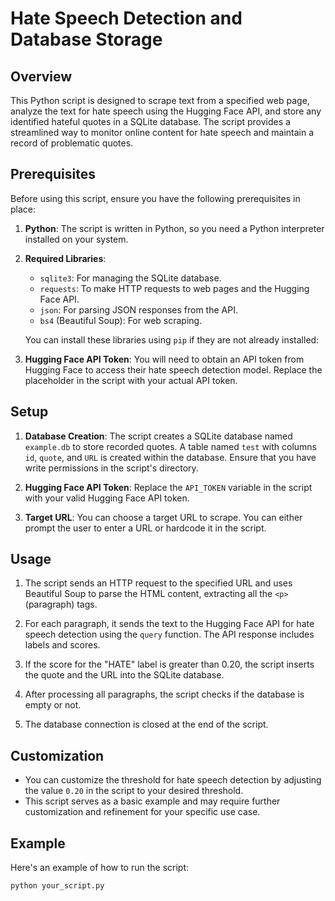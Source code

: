 # Hate Speech Detection and Database Storage

## Overview

This Python script is designed to scrape text from a specified web page, analyze the text for hate speech using the Hugging Face API, and store any identified hateful quotes in a SQLite database. The script provides a streamlined way to monitor online content for hate speech and maintain a record of problematic quotes.

## Prerequisites

Before using this script, ensure you have the following prerequisites in place:

1. **Python**: The script is written in Python, so you need a Python interpreter installed on your system.

2. **Required Libraries**:
   - `sqlite3`: For managing the SQLite database.
   - `requests`: To make HTTP requests to web pages and the Hugging Face API.
   - `json`: For parsing JSON responses from the API.
   - `bs4` (Beautiful Soup): For web scraping.
   
   You can install these libraries using `pip` if they are not already installed:


3. **Hugging Face API Token**: You will need to obtain an API token from Hugging Face to access their hate speech detection model. Replace the placeholder in the script with your actual API token.

## Setup

1. **Database Creation**: The script creates a SQLite database named `example.db` to store recorded quotes. A table named `test` with columns `id`, `quote`, and `URL` is created within the database. Ensure that you have write permissions in the script's directory.

2. **Hugging Face API Token**: Replace the `API_TOKEN` variable in the script with your valid Hugging Face API token.

3. **Target URL**: You can choose a target URL to scrape. You can either prompt the user to enter a URL or hardcode it in the script.

## Usage

1. The script sends an HTTP request to the specified URL and uses Beautiful Soup to parse the HTML content, extracting all the `<p>` (paragraph) tags.

2. For each paragraph, it sends the text to the Hugging Face API for hate speech detection using the `query` function. The API response includes labels and scores.

3. If the score for the "HATE" label is greater than 0.20, the script inserts the quote and the URL into the SQLite database.

4. After processing all paragraphs, the script checks if the database is empty or not.

5. The database connection is closed at the end of the script.

## Customization

- You can customize the threshold for hate speech detection by adjusting the value `0.20` in the script to your desired threshold.
- This script serves as a basic example and may require further customization and refinement for your specific use case.

## Example

Here's an example of how to run the script:

```shell
python your_script.py
